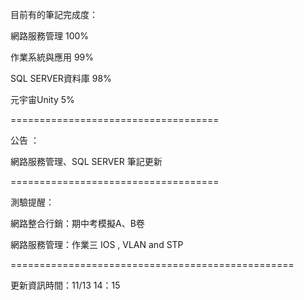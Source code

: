 目前有的筆記完成度：

網路服務管理 100%

作業系統與應用 99%

SQL SERVER資料庫 98%

元宇宙Unity 5%

====================================

公告 ：

網路服務管理、SQL SERVER 筆記更新

====================================

測驗提醒：

網路整合行銷：期中考模擬A、B卷

網路服務管理：作業三 IOS , VLAN and STP

=================================================

更新資訊時間：11/13 14：15
